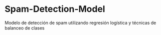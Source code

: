 # Spam-Detection-Model
Modelo de detección de spam utilizando regresión logística y técnicas de balanceo de clases
